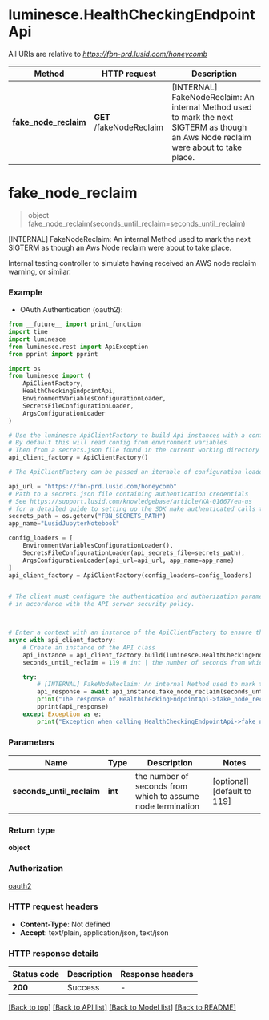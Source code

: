 # luminesce.HealthCheckingEndpointApi

All URIs are relative to *https://fbn-prd.lusid.com/honeycomb*

Method | HTTP request | Description
------------- | ------------- | -------------
[**fake_node_reclaim**](HealthCheckingEndpointApi.md#fake_node_reclaim) | **GET** /fakeNodeReclaim | [INTERNAL] FakeNodeReclaim: An internal Method used to mark the next SIGTERM as though an Aws Node reclaim were about to take place.


# **fake_node_reclaim**
> object fake_node_reclaim(seconds_until_reclaim=seconds_until_reclaim)

[INTERNAL] FakeNodeReclaim: An internal Method used to mark the next SIGTERM as though an Aws Node reclaim were about to take place.

Internal testing controller to simulate having received an AWS node reclaim warning, or similar.

### Example

* OAuth Authentication (oauth2):
```python
from __future__ import print_function
import time
import luminesce
from luminesce.rest import ApiException
from pprint import pprint

import os
from luminesce import (
    ApiClientFactory,
    HealthCheckingEndpointApi,
    EnvironmentVariablesConfigurationLoader,
    SecretsFileConfigurationLoader,
    ArgsConfigurationLoader
)

# Use the luminesce ApiClientFactory to build Api instances with a configured api client
# By default this will read config from environment variables
# Then from a secrets.json file found in the current working directory
api_client_factory = ApiClientFactory()

# The ApiClientFactory can be passed an iterable of configuration loaders to read configuration from

api_url = "https://fbn-prd.lusid.com/honeycomb"
# Path to a secrets.json file containing authentication credentials
# See https://support.lusid.com/knowledgebase/article/KA-01667/en-us
# for a detailed guide to setting up the SDK make authenticated calls to LUSID APIs
secrets_path = os.getenv("FBN_SECRETS_PATH")
app_name="LusidJupyterNotebook"

config_loaders = [
	EnvironmentVariablesConfigurationLoader(),
	SecretsFileConfigurationLoader(api_secrets_file=secrets_path),
	ArgsConfigurationLoader(api_url=api_url, app_name=app_name)
]
api_client_factory = ApiClientFactory(config_loaders=config_loaders)


# The client must configure the authentication and authorization parameters
# in accordance with the API server security policy.



# Enter a context with an instance of the ApiClientFactory to ensure the connection pool is closed after use
async with api_client_factory:
    # Create an instance of the API class
    api_instance = api_client_factory.build(luminesce.HealthCheckingEndpointApi)
    seconds_until_reclaim = 119 # int | the number of seconds from which to assume node termination (optional) (default to 119)

    try:
        # [INTERNAL] FakeNodeReclaim: An internal Method used to mark the next SIGTERM as though an Aws Node reclaim were about to take place.
        api_response = await api_instance.fake_node_reclaim(seconds_until_reclaim=seconds_until_reclaim)
        print("The response of HealthCheckingEndpointApi->fake_node_reclaim:\n")
        pprint(api_response)
    except Exception as e:
        print("Exception when calling HealthCheckingEndpointApi->fake_node_reclaim: %s\n" % e)
```


### Parameters

Name | Type | Description  | Notes
------------- | ------------- | ------------- | -------------
 **seconds_until_reclaim** | **int**| the number of seconds from which to assume node termination | [optional] [default to 119]

### Return type

**object**

### Authorization

[oauth2](../README.md#oauth2)

### HTTP request headers

 - **Content-Type**: Not defined
 - **Accept**: text/plain, application/json, text/json

### HTTP response details
| Status code | Description | Response headers |
|-------------|-------------|------------------|
**200** | Success |  -  |

[[Back to top]](#) [[Back to API list]](../README.md#documentation-for-api-endpoints) [[Back to Model list]](../README.md#documentation-for-models) [[Back to README]](../README.md)

